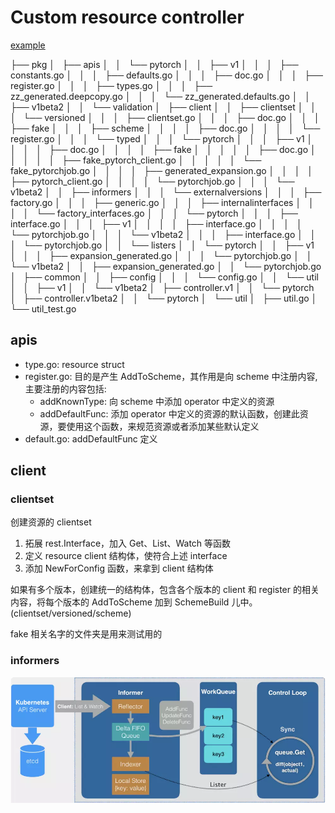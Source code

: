 # Custom resource controller

[example](https://github.com/kubeflow/pytorch-operator)

├── pkg
│   ├── apis
│   │   └── pytorch
│   │   ├── v1
│   │   │   ├── constants.go
│   │   │   ├── defaults.go
│   │   │   ├── doc.go
│   │   │   ├── register.go
│   │   │   ├── types.go
│   │   │   ├── zz_generated.deepcopy.go
│   │   │   └── zz_generated.defaults.go
│   │   ├── v1beta2
│   │   └── validation
│   ├── client
│   │   ├── clientset
│   │   │   └── versioned
│   │   │   ├── clientset.go
│   │   │   ├── doc.go
│   │   │   ├── fake
│   │   │   ├── scheme
│   │   │   │   ├── doc.go
│   │   │   │   └── register.go
│   │   │   └── typed
│   │   │   └── pytorch
│   │   │   ├── v1
│   │   │   │   ├── doc.go
│   │   │   │   ├── fake
│   │   │   │   │   ├── doc.go
│   │   │   │   │   ├── fake_pytorch_client.go
│   │   │   │   │   └── fake_pytorchjob.go
│   │   │   │   ├── generated_expansion.go
│   │   │   │   ├── pytorch_client.go
│   │   │   │   └── pytorchjob.go
│   │   │   └── v1beta2
│   │   ├── informers
│   │   │   └── externalversions
│   │   │   ├── factory.go
│   │   │   ├── generic.go
│   │   │   ├── internalinterfaces
│   │   │   │   └── factory_interfaces.go
│   │   │   └── pytorch
│   │   │   ├── interface.go
│   │   │   ├── v1
│   │   │   │   ├── interface.go
│   │   │   │   └── pytorchjob.go
│   │   │   └── v1beta2
│   │   │   ├── interface.go
│   │   │   └── pytorchjob.go
│   │   └── listers
│   │   └── pytorch
│   │   ├── v1
│   │   │   ├── expansion_generated.go
│   │   │   └── pytorchjob.go
│   │   └── v1beta2
│   │   ├── expansion_generated.go
│   │   └── pytorchjob.go
│   ├── common
│   │   ├── config
│   │   │   └── config.go
│   │   └── util
│   │   ├── v1
│   │   └── v1beta2
│   ├── controller.v1
│   │   └── pytorch
│   ├── controller.v1beta2
│   │   └── pytorch
│   └── util
│   ├── util.go
│   └── util_test.go

## apis

- type.go: resource struct
- register.go: 目的是产生 AddToScheme，其作用是向 scheme 中注册内容,主要注册的内容包括:
  - addKnownType: 向 scheme 中添加 operator 中定义的资源
  - addDefaultFunc: 添加 operator 中定义的资源的默认函数，创建此资源，要使用这个函数，来规范资源或者添加某些默认定义
- default.go: addDefaultFunc 定义

## client

### clientset

创建资源的 clientset

1. 拓展 rest.Interface，加入 Get、List、Watch 等函数
2. 定义 resource client 结构体，使符合上述 interface
3. 添加 NewForConfig 函数，来拿到 client 结构体

如果有多个版本，创建统一的结构体，包含各个版本的 client 和 register 的相关内容，将每个版本的 AddToScheme 加到 SchemeBuild 儿中。(clientset/versioned/scheme)

fake 相关名字的文件夹是用来测试用的

### informers

![image](./informer.webp)

